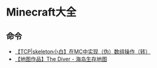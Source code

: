 # Minecraft大全

## 命令

- [【TCP|skeleton小白】在MC中实现（伪）数组操作（转）](/content/mc/在MC中实现（伪）数组操作.html)
- [【地图作品】The Diver - 海岛生存地图](/content/mc/The_Diver.html)
